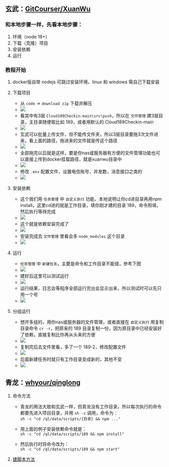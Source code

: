 ## 玄武：[GitCourser/XuanWu](https://github.com/GitCourser/XuanWu)

### 和本地步骤一样，先看本地步骤：

1. 环境（node 18+）
2. 下载（克隆）项目
3. 安装依赖
4. 运行

### 教程开始

1. docker版自带 nodejs 可跳过安装环境，linux 和 windows 需自己下载安装

2. 下载项目
    - 从 `code` -> `download zip` 下载并解压
    - ![](https://cdn.jsdelivr.net/gh/wes-lin/Cloud189Checkin/doc/xuanwu/xw-01.png)
    - 看其中有3层 `Cloud189Checkin-main\src\push`，所以在 `文件管理` 建3层目录，主目录随便取比如 189，或者用默认的 Cloud189Checkin-main
    - ![](https://cdn.jsdelivr.net/gh/wes-lin/Cloud189Checkin/doc/xuanwu/xw-02.png)
    - 玄武可以批量上传文件，但不能传文件夹，所以3层目录要拖3次文件进来，看上面的路径，拖进来的文件就是传这个路径
    - ![](https://cdn.jsdelivr.net/gh/wes-lin/Cloud189Checkin/doc/xuanwu/xw-03.png)
    - 全部拖完以后就是这样，要是你nas或服务器有方便的文件管理功能也可以直接上传到docker挂载路径，就是xuanwu目录中
    - ![](https://cdn.jsdelivr.net/gh/wes-lin/Cloud189Checkin/doc/xuanwu/xw-04.png)
    - 修改 `.env` 配置文件，设置电信账号，并发数，消息接口之类的
    - ![](https://cdn.jsdelivr.net/gh/wes-lin/Cloud189Checkin/doc/xuanwu/xw-05.png)

3. 安装依赖
    - 这个我们用 `任务管理` 中 `自定义执行` 功能，本地说明让你cd进目录再用npm install，这里cd进的就是工作目录，填你刚才建的目录 189，命令照填，然后执行等待完成
    - ![](https://cdn.jsdelivr.net/gh/wes-lin/Cloud189Checkin/doc/xuanwu/xw-06.png)
    - 这个就是依赖安装完成了
    - ![](https://cdn.jsdelivr.net/gh/wes-lin/Cloud189Checkin/doc/xuanwu/xw-07.png)
    - 安装完成去 `文件管理` 里看会多 `node_modules` 这个目录
    - ![](https://cdn.jsdelivr.net/gh/wes-lin/Cloud189Checkin/doc/xuanwu/xw-08.png)

4. 运行
    - `任务管理` 中 `新建任务`，主要是命令和工作目录不能错，参考下图
    - ![](https://cdn.jsdelivr.net/gh/wes-lin/Cloud189Checkin/doc/xuanwu/xw-09.png)
    - 建好后这里可以测试运行
    - ![](https://cdn.jsdelivr.net/gh/wes-lin/Cloud189Checkin/doc/xuanwu/xw-10.png)
    - 运行结果，日志会等程序全部运行完出会显示出来，所以测试时可以先只用一个号
    - ![](https://cdn.jsdelivr.net/gh/wes-lin/Cloud189Checkin/doc/xw-11.png)

5. 分组运行
    - 想开多组的，用你nas或服务器的文件管理，或者直接在 `自定义执行` 用复制目录命令 `cr -r`，把原来的 189 目录复制一份，因为原目录中已经安装好了依赖，直接复制比你再从头来的方便
    - ![](https://cdn.jsdelivr.net/gh/wes-lin/Cloud189Checkin/doc/xuanwu/xw-12.png)
    - 复制完后去文件里看，多了一个 189-2，修改配置文件
    - ![](https://cdn.jsdelivr.net/gh/wes-lin/Cloud189Checkin/doc/xuanwu/xw-13.png)
    - 后面新建任务时就只有工作目录变成新的，其他不变
    - ![](https://cdn.jsdelivr.net/gh/wes-lin/Cloud189Checkin/doc/xuanwu/xw-14.png)


## 青龙：[whyour/qinglong](https://github.com/whyour/qinglong)

1. 命令方法
    - 青龙的用法大致和玄武一样，但青龙没有工作目录，所以每次执行的命令都要先进入项目目录，并用 `sh -c` 调用，命令为：  
      `sh -c "cd /ql/data/scripts/{目录} && npm ..."`

    - 用上面的例子安装依赖命令就是：  
      `sh -c "cd /ql/data/scripts/189 && npm install"`

    - 然后执行时将命令改为：  
      `sh -c "cd /ql/data/scripts/189 && npm start"`

2. [建脚本方法](https://www.yuque.com/w992/it/cloud189checkin)
